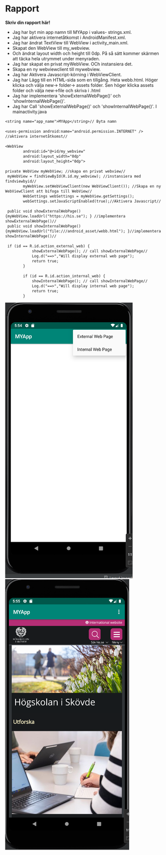
# Rapport

**Skriv din rapport här!**


- Jag har byt min app namn till MYApp i values- strings.xml.
- Jag har aktivera internetåtkomst i AndroidManifest.xml.
- Jag har ändrat TextView till WebView i activity_main.xml. 
- Skapat den WebView till my_webview.
- Och ändrat layout width och height till 0dp. På så sätt kommer skärmen att täcka hela utrymmet under menyraden.
- Jag har skapat en privat myWebView. OCh instansiera det.
- Skapa en ny webviewclient till mywebview.
- Jag har Aktivera Javascript-körning i  WebViewClient.
- Jag har Lägg till en HTML-sida som en tillgång. Heta webb.html. Höger klicka och välja new-> folder-> assets folder. Sen höger klicka assets folder och välja new->file och skriva i .html
- Jag har implementera 'showExternalWebPage()' och 'showInternalWebPage()'.
- Jag har Call 'showExternalWebPage()' och 'showInternalWebPage()'. I mainactivity.java
```
<string name="app_name">MYApp</string>// Byta namn

<uses-permission android:name="android.permission.INTERNET" /> //aktivera internetåtkomst//

<WebView
        android:id="@+id/my_webview"
        android:layout_width="0dp"
        android:layout_height="0dp">
        
private WebView myWebView; //skapa en privat webview//
 myWebView = findViewById(R.id.my_webview); //instansiera med findviewbyid//
        myWebView.setWebViewClient(new WebViewClient()); //Skapa en ny WebViewClient att bifoga till WebView//
        WebSettings webSettings = myWebView.getSettings();
        webSettings.setJavaScriptEnabled(true);//Aktivera Javascript//
        
 public void showExternalWebPage() {myWebView.loadUrl("https://his.se"); } //implementera showExternalWebPage()//
 public void showInternalWebPage(){myWebView.loadUrl("file:///android_asset/webb.html"); }//implementera showInternalWebPage()//
 
 if (id == R.id.action_external_web) {
            showExternalWebPage(); // call showExternalWebPage//
            Log.d("==>","Will display external web page");
            return true;
        }

        if (id == R.id.action_internal_web) {
            showInternalWebPage(); // call showInternalWebPage//
            Log.d("==>","Will display internal web page");
            return true;
        }
```

![](mobilapp1.png)
![](mobilapp2.png)

